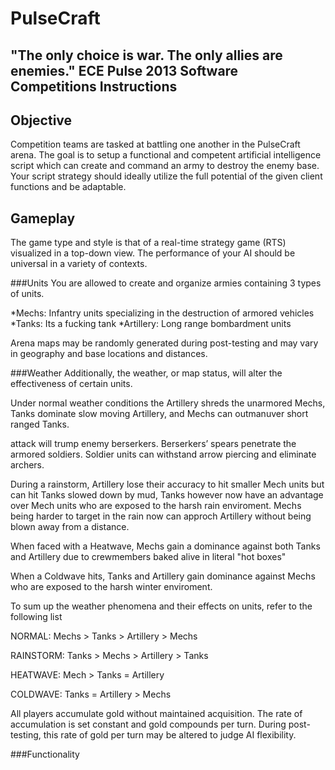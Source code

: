 PulseCraft
=========
"The only choice is war. The only allies are enemies."
ECE Pulse 2013 Software Competitions Instructions
-------------------------------------------------

Objective
---------
Competition teams are tasked at battling one another in the
PulseCraft arena. The goal is to setup a functional and 
competent artificial intelligence script which can create 
and command an army to destroy the enemy base. Your script 
strategy should ideally utilize the full potential of the 
given client functions and be adaptable. 

Gameplay
--------
The game type and style is that of a real-time strategy game (RTS)
visualized in a top-down view. The performance of your AI should be 
universal in a variety of contexts. 

###Units
You are allowed to create and 
organize armies containing 3 types of units.

*Mechs: Infantry units specializing in the destruction of armored vehicles
*Tanks: Its a fucking tank
*Artillery: Long range bombardment units

Arena maps may be randomly generated during post-testing 
and may vary in geography and base locations and distances. 

###Weather
Additionally, the weather, or map status, will alter the effectiveness 
of certain units. 

Under normal weather conditions the Artillery shreds the unarmored Mechs, Tanks 
dominate slow moving Artillery, and Mechs can outmanuver short ranged Tanks.


attack will trump enemy berserkers. Berserkers’ spears penetrate the 
armored soldiers. Soldier units can withstand arrow piercing and 
eliminate archers.

During a rainstorm, Artillery lose their accuracy to hit smaller Mech units
but can hit Tanks slowed down by mud, Tanks however now have an advantage over
Mech units who are exposed to the harsh rain enviroment. Mechs being harder to
target in the rain now can approch Artillery without being blown away from a distance.

When faced with a Heatwave, Mechs gain a dominance against both Tanks and Artillery
due to crewmembers baked alive in literal "hot boxes"

When a Coldwave hits, Tanks and Artillery gain dominance against Mechs who are exposed 
to the harsh winter enviroment.

To sum up the weather phenomena and their effects on units, refer to the following list

NORMAL:   Mechs > Tanks > Artillery > Mechs

RAINSTORM:   Tanks > Mechs > Artillery > Tanks

HEATWAVE:   Mech > Tanks = Artillery

COLDWAVE:  Tanks = Artillery > Mechs

All players accumulate gold without maintained acquisition. 
The rate of accumulation is set constant and gold compounds 
per turn. During post-testing, this rate of gold per turn 
may be altered to judge AI flexibility.

###Functionality

